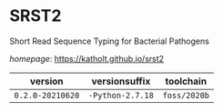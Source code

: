 # SRST2

Short Read Sequence Typing for Bacterial Pathogens

*homepage*: <https://katholt.github.io/srst2>

version | versionsuffix | toolchain
--------|---------------|----------
``0.2.0-20210620`` | ``-Python-2.7.18`` | ``foss/2020b``
